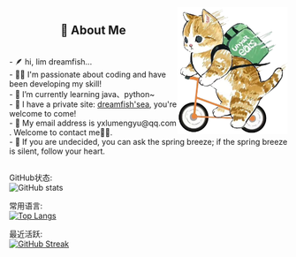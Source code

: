 <!-- 背景图 -->
<img align="right" alt="GIF" src="./image/bg.png" width="200"/>

<!-- 关于我 -->
<h2 height="199px" align="center">📌 About Me</h2>
<br />
- 🪶 hi, Iim dreamfish...<br />
- 👨‍💻 I'm passionate about coding and have been developing my skill!<br />
- 🌱 I’m currently learning java、python~<br />
- 🐋 I have a private site: <a href="https://www.dreamfish.cc">dreamfish'sea</a>, you're welcome to come!<br />
- 📨 My email address is  yxlumengyu@qq.com  . Welcome to contact me👏🏻.<br />
- 🔆 If you are undecided, you can ask the spring breeze; if the spring breeze is silent, follow your heart.<br />
<h2 height="199px" align="center"></h2>

GitHub状态:<br />
![GitHub stats](https://github-readme-stats.vercel.app/api?username=dreamfishyx&show_icons=true&theme=default&count_private=true)

常用语言:<br />
[![Top Langs](https://github-readme-stats.vercel.app/api/top-langs/?username=dreamfishyx&layout=compact&theme=default)](https://github.com/dreamfishyx/github-readme-stats)

最近活跃:<br />
[![GitHub Streak](https://streak-stats.demolab.com/?user=dreamfishyx&theme=tokyonight-duo)](https://git.io/streak-stats)
<!--
**dreamfishyx/dreamfishyx** is a ✨ _special_ ✨ repository because its `README.md` (this file) appears on your GitHub profile.
项目：
[![ReadMe Card](https://github-readme-stats.vercel.app/api/pin/?username=dreamfishyx&repo=github-readme-stats)](https://github.com/dreamfishyx/github-readme-stats)

Here are some ideas to get you started:

- 🔭 I’m currently working on ...
- 🌱 I’m currently learning ...
- 👯 I’m looking to collaborate on ...
- 🤔 I’m looking for help with ...
- 💬 Ask me about ...
- 📫 How to reach me: ...
- 😄 Pronouns: ...
- ⚡ Fun fact: ...
-->
